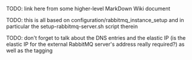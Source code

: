 TODO: link here from some higher-level MarkDown Wiki document

TODO: this is all based on configuration/rabbitmq_instance_setup and in particular the setup-rabbitmq-server.sh script therein

TODO: don't forget to talk about the DNS entries and the elastic IP (is the elastic IP for the external RabbitMQ server's address really required?) as well as the tagging